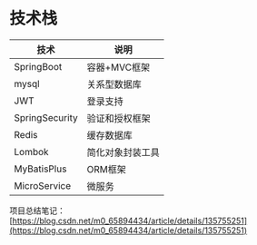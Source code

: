 # 技术栈
| 技术 | 说明 |
| --- | --- |
| SpringBoot | 容器+MVC框架 |
| mysql | 关系型数据库 |
| JWT | 登录支持 |
| SpringSecurity | 验证和授权框架 |
| Redis | 缓存数据库 |
| Lombok | 简化对象封装工具 |
| MyBatisPlus | ORM框架 |
| MicroService | 微服务 |

项目总结笔记：[https://blog.csdn.net/m0_65894434/article/details/135755251](https://blog.csdn.net/m0_65894434/article/details/135755251)
